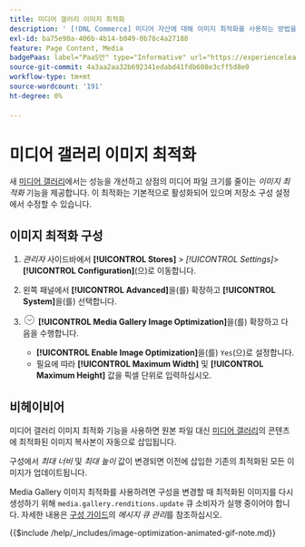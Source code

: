 ```yaml
---
title: 미디어 갤러리 이미지 최적화
description: ' [!DNL Commerce] 미디어 자산에 대해 이미지 최적화를 사용하는 방법을 알아봅니다.'
exl-id: ba75e90a-406b-4b14-b049-0b78c4a27188
feature: Page Content, Media
badgePaas: label="PaaS만" type="Informative" url="https://experienceleague.adobe.com/en/docs/commerce/user-guides/product-solutions" tooltip="Adobe Commerce 온 클라우드 프로젝트(Adobe 관리 PaaS 인프라) 및 온프레미스 프로젝트에만 적용됩니다."
source-git-commit: 4a3aa2aa32b692341edabd41fdb608e3cff5d8e0
workflow-type: tm+mt
source-wordcount: '191'
ht-degree: 0%

---
```


# 미디어 갤러리 이미지 최적화

새 [미디어 갤러리](media-gallery.md)에서는 성능을 개선하고 상점의 미디어 파일 크기를 줄이는 _이미지 최적화_ 기능을 제공합니다. 이 최적화는 기본적으로 활성화되어 있으며 저장소 구성 설정에서 수정할 수 있습니다.

## 이미지 최적화 구성

1. _관리자_ 사이드바에서 **[!UICONTROL Stores]** > _[!UICONTROL Settings]_>**[!UICONTROL Configuration]**(으)로 이동합니다.

1. 왼쪽 패널에서 **[!UICONTROL Advanced]**&#x200B;을(를) 확장하고 **[!UICONTROL System]**&#x200B;을(를) 선택합니다.

1. ![확장 선택기](../assets/icon-display-expand.png) **[!UICONTROL Media Gallery Image Optimization]**&#x200B;을(를) 확장하고 다음을 수행합니다.

   - **[!UICONTROL Enable Image Optimization]**&#x200B;을(를) `Yes`(으)로 설정합니다.
   - 필요에 따라 **[!UICONTROL Maximum Width]** 및 **[!UICONTROL Maximum Height]** 값을 픽셀 단위로 입력하십시오.

## 비헤이비어

미디어 갤러리 이미지 최적화 기능을 사용하면 원본 파일 대신 [미디어 갤러리](media-gallery.md)의 콘텐츠에 최적화된 이미지 복사본이 자동으로 삽입됩니다.

구성에서 _최대 너비_ 및 _최대 높이_ 값이 변경되면 이전에 삽입한 기존의 최적화된 모든 이미지가 업데이트됩니다.

Media Gallery 이미지 최적화를 사용하려면 구성을 변경할 때 최적화된 이미지를 다시 생성하기 위해 `media.gallery.renditions.update` 큐 소비자가 실행 중이어야 합니다. 자세한 내용은 [구성 가이드](https://experienceleague.adobe.com/docs/commerce-operations/configuration-guide/message-queues/manage-message-queues.html)의 _메시지 큐 관리_&#x200B;를 참조하십시오.

{{$include /help/_includes/image-optimization-animated-gif-note.md}}

<!-- Last updated from includes: 2024-01-30 15:43:39 -->
